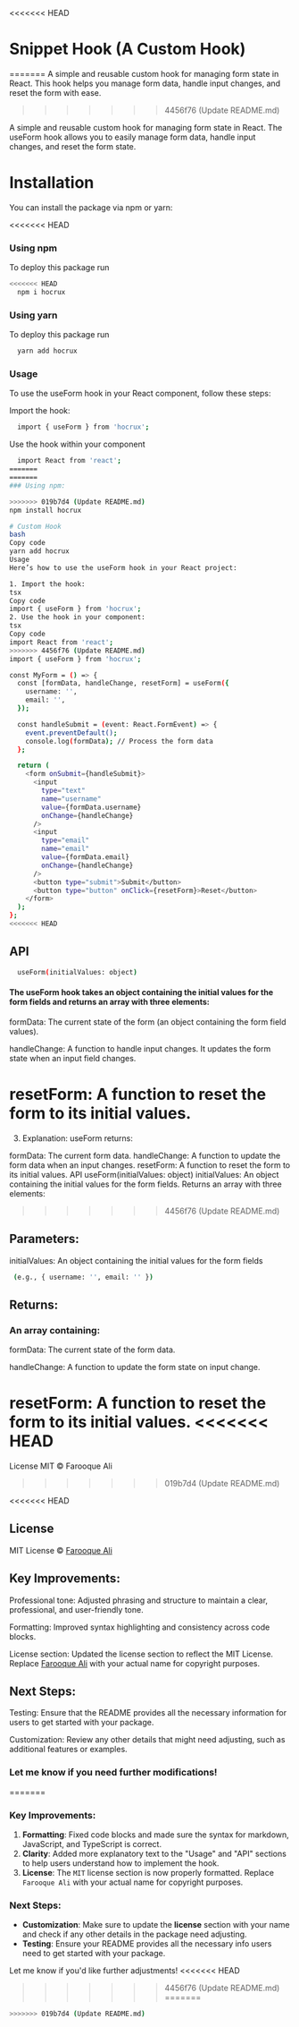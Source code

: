 
<<<<<<< HEAD
# Snippet Hook (A Custom Hook)
=======
A simple and reusable custom hook for managing form state in React. This hook helps you manage form data, handle input changes, and reset the form with ease.
>>>>>>> 4456f76 (Update README.md)

A simple and reusable custom hook for managing form state in React. The useForm hook allows you to easily manage form data, handle input changes, and reset the form state.

# Installation 
You can install the package via npm or yarn:

<<<<<<< HEAD

###  Using npm

To deploy this package run

```bash
<<<<<<< HEAD
  npm i hocrux
```

###  Using yarn

To deploy this package run

```bash
  yarn add hocrux
```


###  Usage
To use the useForm hook in your React component, follow these steps:

Import the hook:

```bash
  import { useForm } from 'hocrux';

```

Use the hook within your component
```bash
  import React from 'react';
=======
=======
### Using npm:

>>>>>>> 019b7d4 (Update README.md)
npm install hocrux

# Custom Hook
bash
Copy code
yarn add hocrux
Usage
Here’s how to use the useForm hook in your React project:

1. Import the hook:
tsx
Copy code
import { useForm } from 'hocrux';
2. Use the hook in your component:
tsx
Copy code
import React from 'react';
>>>>>>> 4456f76 (Update README.md)
import { useForm } from 'hocrux';

const MyForm = () => {
  const [formData, handleChange, resetForm] = useForm({
    username: '',
    email: '',
  });

  const handleSubmit = (event: React.FormEvent) => {
    event.preventDefault();
    console.log(formData); // Process the form data
  };

  return (
    <form onSubmit={handleSubmit}>
      <input
        type="text"
        name="username"
        value={formData.username}
        onChange={handleChange}
      />
      <input
        type="email"
        name="email"
        value={formData.email}
        onChange={handleChange}
      />
      <button type="submit">Submit</button>
      <button type="button" onClick={resetForm}>Reset</button>
    </form>
  );
};
<<<<<<< HEAD


```

## API

```bash
  useForm(initialValues: object)
```

#### The useForm hook takes an object containing the initial values for the form fields and returns an array with three elements:

formData: The current state of the form (an object containing the form field values).

handleChange: A function to handle input changes. It updates the form state when an input field changes.

resetForm: A function to reset the form to its initial values.
=======
3. Explanation:
useForm returns:

formData: The current form data.
handleChange: A function to update the form data when an input changes.
resetForm: A function to reset the form to its initial values.
API
useForm(initialValues: object)
initialValues: An object containing the initial values for the form fields.
Returns an array with three elements:
>>>>>>> 4456f76 (Update README.md)

## Parameters:

initialValues: An object containing the initial values for the form fields 
```bash
 (e.g., { username: '', email: '' })
```

## Returns:

### An array containing:

formData: The current state of the form data.

handleChange: A function to update the form state on input change.

resetForm: A function to reset the form to its initial values.
<<<<<<< HEAD
=======
License
MIT © Farooque Ali
>>>>>>> 019b7d4 (Update README.md)


<<<<<<< HEAD
## License

MIT License © [Farooque Ali](https://portfolio-main-virid-six.vercel.app/)

## Key Improvements:

Professional tone: Adjusted phrasing and structure to maintain a clear, professional, and user-friendly tone.

Formatting: Improved syntax highlighting and consistency across code blocks.

License section: Updated the license section to reflect the MIT License. Replace [Farooque Ali](https://portfolio-main-virid-six.vercel.app/)  with your actual name for copyright purposes.

## Next Steps:

Testing: Ensure that the README provides all the necessary information for users to get started with your package.

Customization: Review any other details that might need adjusting, such as additional features or examples.


### Let me know if you need further modifications!
=======
### Key Improvements:
1. **Formatting**: Fixed code blocks and made sure the syntax for markdown, JavaScript, and TypeScript is correct.
2. **Clarity**: Added more explanatory text to the "Usage" and "API" sections to help users understand how to implement the hook.
3. **License**: The `MIT` license section is now properly formatted. Replace `Farooque Ali` with your actual name for copyright purposes.

### Next Steps:
- **Customization**: Make sure to update the **license** section with your name and check if any other details in the package need adjusting.
- **Testing**: Ensure your README provides all the necessary info users need to get started with your package.

Let me know if you'd like further adjustments!
<<<<<<< HEAD
>>>>>>> 4456f76 (Update README.md)
=======
```bash
>>>>>>> 019b7d4 (Update README.md)

